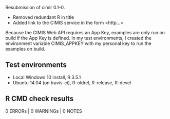 Resubmission of cimir 0.1-0. 

- Removed redundant R in title
- Added link to the CIMIS service in the form <http...>

Because the CIMIS Web API requires an App Key, examples are only
run on build if the App Key is defined. In my test environments, 
I created the environment variable CIMIS_APPKEY with my personal 
key to run the examples on build.

## Test environments

* Local Windows 10 install, R 3.5.1
* Ubuntu 14.04 (on travis-ci), R-oldrel, R-release, R-devel

## R CMD check results

0 ERRORs | 0 WARNINGs | 0 NOTES